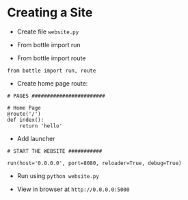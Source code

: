 # Creating a Site

- Create file `website.py`

- From bottle import run
- From bottle import route

```
from bottle import run, route
```

- Create home page route:

```
# PAGES ########################

# Home Page
@route('/')
def index():
    return 'hello'

```

- Add launcher

```
# START THE WEBSITE ###########

run(host='0.0.0.0', port=8080, reloader=True, debug=True)
```


- Run using `python website.py`

- View in browser at `http://0.0.0.0:5000`
